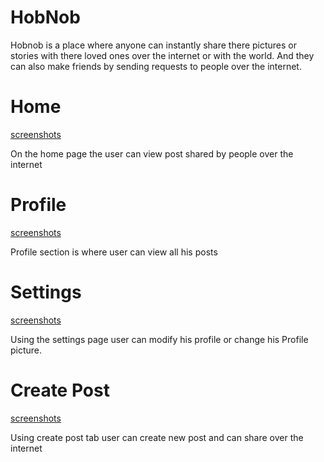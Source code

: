 # HobNob

Hobnob is a place where anyone can instantly share there pictures or stories with there loved ones over the internet or with the world.
And they can also make friends by sending requests to people over the internet.

# Home

[screenshots](/Home.png)

On the home page the user can view post shared by people over the internet

# Profile

[screenshots](/Profile.png)

Profile section is where user can view all his posts

# Settings

[screenshots](/settings.png)

Using the settings page user can modify his profile or change his Profile picture.

# Create Post

[screenshots](/createpost.png)

Using create post tab user can create new post and can share over the internet
